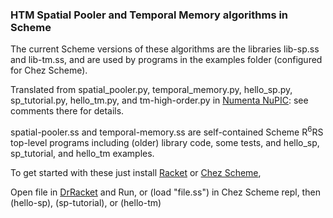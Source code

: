 ### HTM Spatial Pooler and Temporal Memory algorithms in Scheme

The current Scheme versions of these algorithms are the libraries lib-sp.ss and lib-tm.ss,
and are used by programs in the examples folder (configured for Chez Scheme).

Translated from spatial_pooler.py, temporal_memory.py, hello_sp.py, sp_tutorial.py, hello_tm.py, and tm-high-order.py in 
[Numenta NuPIC](https://github.com/numenta/nupic): see comments there for details.

spatial-pooler.ss and temporal-memory.ss are self-contained Scheme R<sup>6</sup>RS top-level programs including (older) library code, some tests, and hello_sp, sp_tutorial, and hello_tm examples.

To get started with these just install [Racket](http://racket-lang.org) or [Chez Scheme](https://github.com/cisco/ChezScheme),

Open file in [DrRacket](https://docs.racket-lang.org/drracket/interface-essentials.html) 
and Run, or (load "file.ss") in Chez Scheme repl, then (hello-sp), (sp-tutorial), or (hello-tm)
